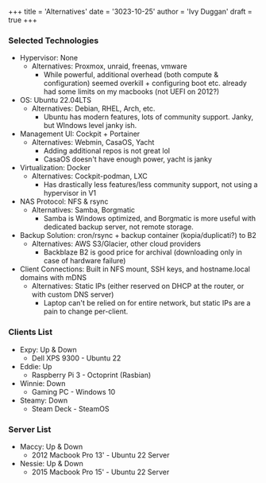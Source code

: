 +++
title = 'Alternatives'
date = '3023-10-25'
author = 'Ivy Duggan'
draft = true
+++


### Selected Technologies

- Hypervisor: None
  - Alternatives: Proxmox, unraid, freenas, vmware
    - While powerful, additional overhead (both compute & configuration) seemed overkill + configuring boot etc. already had some limits on my macbooks (not UEFI on 2012?)
- OS: Ubuntu 22.04LTS
  - Alternatives: Debian, RHEL, Arch, etc.
    - Ubuntu has modern features, lots of community support. Janky, but WIndows level janky ish.
- Management UI: Cockpit + Portainer
  - Alternatives: Webmin, CasaOS, Yacht
    - Adding additional repos is not great lol
    - CasaOS doesn't have enough power, yacht is janky
- Virtualization: Docker
  - Alternatives: Cockpit-podman, LXC
    - Has drastically less features/less community support, not using a hypervisor in V1
- NAS Protocol: NFS & rsync
  - Alternatives: Samba, Borgmatic
    - Samba is Windows optimized, and Borgmatic is more useful with dedicated backup server, not remote storage.
- Backup Solution: cron/rsync + backup container (kopia/duplicati?) to B2
  - Alternatives: AWS S3/Glacier, other cloud providers
    - Backblaze B2 is good price for archival (downloading only in case of hardware failure)
- Client Connections: Built in NFS mount, SSH keys, and hostname.local domains with mDNS
  - Alternatives: Static IPs (either reserved on DHCP at the router, or with custom DNS server)
    - Laptop can't be relied on for entire network, but static IPs are a pain to change per-client.

### Clients List

- Expy: Up & Down
  - Dell XPS 9300 - Ubuntu 22
- Eddie: Up
  - Raspberry Pi 3 - Octoprint (Rasbian)
- Winnie: Down
  - Gaming PC - Windows 10
- Steamy: Down
  - Steam Deck - SteamOS

### Server List

- Maccy: Up & Down
  - 2012 Macbook Pro 13' - Ubuntu 22 Server
- Nessie: Up & Down
  - 2015 Macbook Pro 15' - Ubuntu 22 Server
